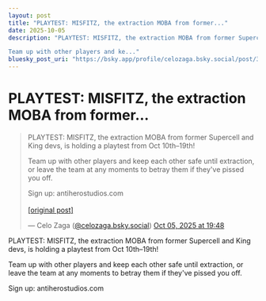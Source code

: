 ```yaml
---
layout: post
title: "PLAYTEST: MISFITZ, the extraction MOBA from former..."
date: 2025-10-05
description: "PLAYTEST: MISFITZ, the extraction MOBA from former Supercell and King devs, is holding a playtest from Oct 10th–19th!

Team up with other players and ke..."
bluesky_post_uri: "https://bsky.app/profile/celozaga.bsky.social/post/3m2hujfyous2g"
---
```


<h1 class="bluesky-post-title">PLAYTEST: MISFITZ, the extraction MOBA from former...</h1>

<blockquote class="bluesky-embed" data-bluesky-uri="at://did:plc:lmh6rennptq77inaztnovw4b/app.bsky.feed.post/3m2hujfyous2g" data-bluesky-embed-color-mode="system">
<p lang="">PLAYTEST: MISFITZ, the extraction MOBA from former Supercell and King devs, is holding a playtest from Oct 10th–19th!

Team up with other players and keep each other safe until extraction, or leave the team at any moments to betray them if they've pissed you off.

Sign up: antiherostudios.com<br><br><a href="https://bsky.app/profile/celozaga.bsky.social/post/3m2hujfyous2g">[original post]</a></p>
&mdash; Celo Zaga (<a href="https://bsky.app/profile/did:plc:lmh6rennptq77inaztnovw4b?ref_src=embed">@celozaga.bsky.social</a>) <a href="https://bsky.app/profile/celozaga.bsky.social/post/3m2hujfyous2g?ref_src=embed">Oct 05, 2025 at 19:48</a>
</blockquote>
<script async src="https://embed.bsky.app/static/embed.js" charset="utf-8"></script>

<p class="bluesky-post-description">PLAYTEST: MISFITZ, the extraction MOBA from former Supercell and King devs, is holding a playtest from Oct 10th–19th!

Team up with other players and keep each other safe until extraction, or leave the team at any moments to betray them if they've pissed you off.

Sign up: antiherostudios.com</p>
